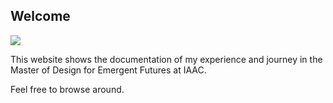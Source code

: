## Welcome

![](../images/illustration.jpg)

This website shows the documentation of my experience and journey in the Master of Design for Emergent Futures at IAAC.

Feel free to browse around.
